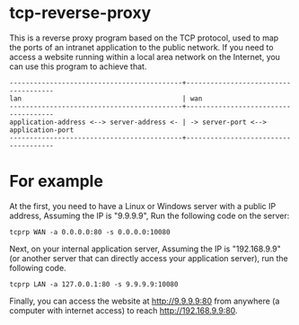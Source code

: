 # tcp-reverse-proxy

This is a reverse proxy program based on the TCP protocol, used to map the ports of an intranet application to the public network. If you need to access a website running within a local area network on the Internet, you can use this program to achieve that.

```
-------------------------------------------+-------------------------------------
lan                                        | wan
-------------------------------------------+-------------------------------------
application-address <--> server-address <- | -> server-port <--> application-port
-------------------------------------------+-------------------------------------
```

# For example

At the first, you need to have a Linux or Windows server with a public IP address, Assuming the IP is "9.9.9.9", Run the following code on the server:

```
tcprp WAN -a 0.0.0.0:80 -s 0.0.0.0:10080
```

Next, on your internal application server, Assuming the IP is "192.168.9.9" (or another server that can directly access your application server), run the following code.

```
tcprp LAN -a 127.0.0.1:80 -s 9.9.9.9:10080
```

Finally, you can access the website at http://9.9.9.9:80 from anywhere (a computer with internet access) to reach http://192.168.9.9:80.


